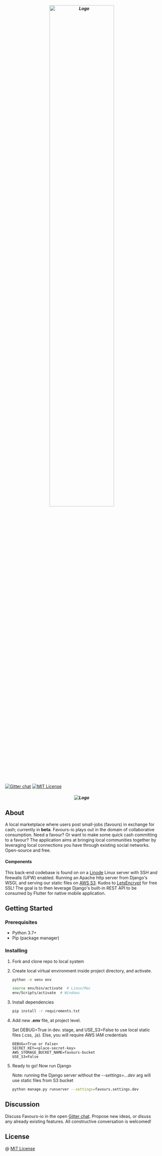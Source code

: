 <h5 align="center">
    <img alt="Logo" src="https://github.com/favours-io/favours/blob/master/favours/static/assets/favours/Favours%20beta%20banner.png?raw=true" width="65%">
</h5>

[![Gitter chat](https://img.shields.io/badge/Chat-Gitter-FC0063.svg?label=Chat&logo=gitter)](https://gitter.im/favours-io/community#)
[![MIT License](https://camo.githubusercontent.com/a307f74a14e41e762300323414ddef81f3d53ae2/68747470733a2f2f696d672e736869656c64732e696f2f6769746875622f6c6963656e73652f736f757263657265722d696f2f736f757263657265722d6170702e7376673f636f6c6f72423d666630303030)](https://github.com/favours-io/favours/blob/master/LICENSE)


<h5 align="center">
    <img alt="Logo" src="https://github.com/favours-io/favours/blob/master/favours/static/assets/favours/Favours%20general%20architecture.png?raw=true" width="">
    <p></p>
</h5>

## About


A local marketplace where users post small-jobs (favours) in exchange for cash; currently in **beta**. Favours-io plays out in the domain of collaborative consumption. Need a favour? Or want to make some quick cash committing to a favour? The application aims at bringing local communities together by leveraging local connections you have through existing social networks. Open-source and free.

#### Components

This back-end codebase is found on on a [Linode](https://www.linode.com/) Linux server with SSH and firewalls (UFW) enabled. Running an Apache http server from Django's WSGI, and serving our static files on [AWS S3](https://aws.amazon.com/s3/). Kudos to [LetsEncrypt](https://letsencrypt.org/) for free SSL!
The goal is to then leverage Django's built-in REST API to be consumed by Flutter for native mobile application.

## Getting Started

### Prerequisites

- Python 3.7+
- Pip (package manager)

### Installing

1. Fork and clone repo to local system

2. Create local virtual environment inside project directory, and activate.

    ```bash
    python -m venv env

    source env/bin/activate  # Linux/Mac
    env/Scripts/activate  # Windows
    ```

3. Install dependencies

    ```bash
    pip install -r requirements.txt
    ```

4. Add new **.env** file, at project level. 

    Set DEBUG=True in dev. stage, and USE_S3=False to use local static files (.css, .js).
    Else, you will require AWS IAM credentials

    ```env
    DEBUG=<True or False>
    SECRET_KEY=<place-secret-key>
    AWS_STORAGE_BUCKET_NAME=favours-bucket
    USE_S3=False
    ```

5. Ready to go! Now run Django

    Note: running the Django server without the *--settings=...dev* arg will use static files from S3 bucket

    ```bash
    python manage.py runserver --settings=favours.settings.dev
    ```

## Discussion

Discuss Favours-io in the open [Gitter chat](https://gitter.im/favours-io/community). Propose new ideas, or disuss any already existing features. All constructive conversation is welcomed!

## License
@ [MIT License](https://github.com/favours-io/favours/blob/master/LICENSE)
